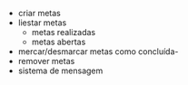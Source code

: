 - criar metas
- liestar metas
    - metas realizadas
    - metas abertas
- mercar/desmarcar metas como concluída- 
- remover metas
- sistema de mensagem